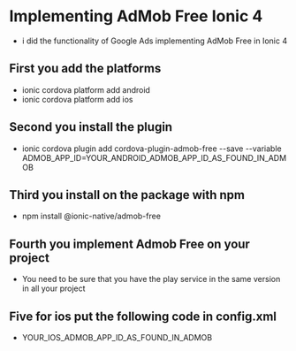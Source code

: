 # Implementing AdMob Free Ionic 4
- i did the functionality of Google Ads implementing AdMob Free in Ionic 4

## First you add the platforms
- ionic cordova platform add android
- ionic cordova platform add ios

## Second you install the plugin 
- ionic cordova plugin add cordova-plugin-admob-free --save --variable ADMOB_APP_ID=YOUR_ANDROID_ADMOB_APP_ID_AS_FOUND_IN_ADMOB

## Third you install on the package with npm
- npm install @ionic-native/admob-free

## Fourth you implement Admob Free on your project
- You need to be sure that you have the play service in the same version in all your project

## Five for ios put the following code in config.xml
- <config-file target="*-Info.plist" parent="GADApplicationIdentifier">
      <string>YOUR_IOS_ADMOB_APP_ID_AS_FOUND_IN_ADMOB</string>
  </config-file>
